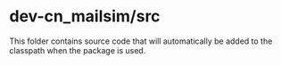 # dev-cn_mailsim/src

This folder contains source code that will automatically be added to the classpath when
the package is used.
